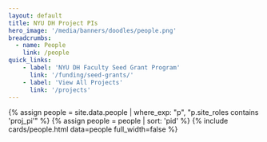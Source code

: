 ```yaml
---
layout: default
title: NYU DH Project PIs
hero_image: '/media/banners/doodles/people.png'
breadcrumbs:
  - name: People
    link: /people
quick_links:
    - label: 'NYU DH Faculty Seed Grant Program'
      link: '/funding/seed-grants/'
    - label: 'View All Projects'
      link: '/projects'
---
```

<div class="container">
{% assign people = site.data.people | where_exp: "p", "p.site_roles contains 'proj_pi'" %}
{% assign people = people | sort: 'pid' %}
{% include cards/people.html data=people full_width=false %}
</div>